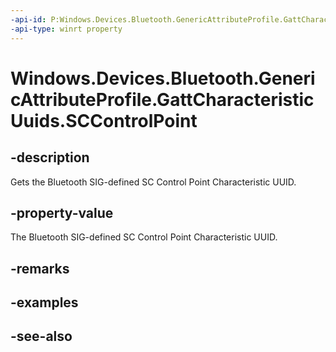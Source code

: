 ----api-id: P:Windows.Devices.Bluetooth.GenericAttributeProfile.GattCharacteristicUuids.SCControlPoint
-api-type: winrt property
---<!-- Property syntaxpublic System.Guid SCControlPoint { get; }--># Windows.Devices.Bluetooth.GenericAttributeProfile.GattCharacteristicUuids.SCControlPoint## -descriptionGets the Bluetooth SIG-defined SC Control Point Characteristic UUID.## -property-valueThe Bluetooth SIG-defined SC Control Point Characteristic UUID.## -remarks## -examples## -see-also